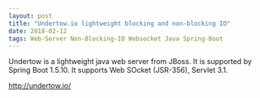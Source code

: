 ```yaml
---
layout: post
title: "Undertow.io lightweight blocking and non-blocking IO"
date: 2018-02-12
tags: Web-Server Non-Blocking-IO Websocket Java Spring-Boot
---
```


Undertow is a lightweight java web server from JBoss. It is supported by Spring Boot 1.5.10. It supports Web SOcket (JSR-356), Servlet 3.1.

http://undertow.io/

